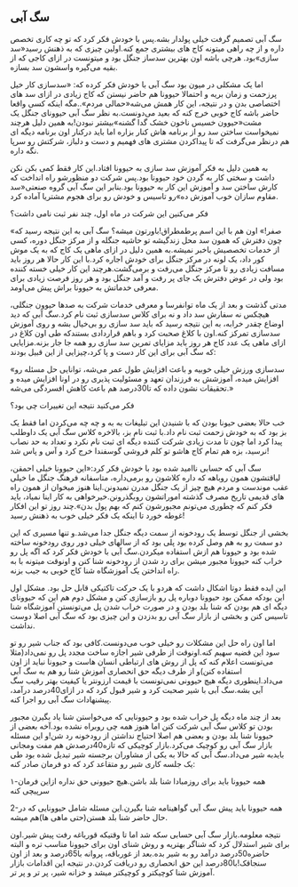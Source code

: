 ## سگ آبی

سگ آبی تصمیم گرفت خیلی پولدار بشه.پس با خودش فکر کرد که تو چه کاری تخصص داره و از چه راهی میتونه کاج های بیشتری جمع کنه.اولین چیزی که به ذهنش رسید«سد سازی»بود. هرچی باشه اون بهترین سدساز جنگل بود و میتونست در ازای کاجی که از بقیه می‌گیره واسشون سد بسازه.

اما یک مشکلی در میون بود سگ آبی با خودش فکر کرده که: «سدسازی کار خیل پرزحمت و زمان بریه و احتمالا حیوونا هم حاضر نیستن که کاج زیادی در ازای سد های اختصاصی بدن و در نتیجه، این کار همش می‌شه«حمالی مردم»..مگه اینکه کسی واقعا حاضر باشه کاج خوبی خرج کنه که بعید می‌دونست.به نظر سگ آبی حیوونای جنگل یک مشت«حیوون خسیس ناخون خشک گدا گشنه»بیشتر نبودن!به همین دلیل هرچند نمیخواست ساختن سد رو از برنامه هاش کنار بزاره اما باید درکنار اون برنامه دیگه ای هم درنظر می‌گرفت که تا پیداکردن مشتری های فهمیم و دست و دلباز، شرکتش رو سرپا نگه داره.

به همین دلیل به فکر آموزش سد سازی به حیوونا افتاد.این کار فقط کمی بکن نکن داشت و سختی کار به گردن خود حیوونا بود.پس شرکت دو منظورشو راه انداخت که کارش ساختن سد و آموزش این کار به حیوونا بود.بنابر این سگ آبی گروه صنعتی«سد مقاوم سازان خوب آموزش ده»رو تاسیس و خودش رو  برای هجوم مشتریا آماده کرد.

فکر می‌کنین این شرکت در ماه اول، چند نفر ثبت نامی داشت؟

«صفر!» اون هم با این اسم پرطمطراق!باورتون میشه؟ سگ آبی به این نتیجه رسید که چون دفترش که همون سد محل زندگیشه تو حاشیه جنگله و از مرکز جنگل دوره، کسی از خدمات تخصصیش باخبر نمیشه.به همین دلیل در ازای ماهی یک کاج که به یک موش کور داد، یک لونه در مرکز جنگل برای خودش اجاره کرد.با این کار حالا هر روز باید مسافت زیادی رو تا مرکز جنگل می‌رفت و برمی‌گشت.هرچند این کار خیلی خسته کننده بود ولی در عوض دفترش یک جای پر رفت و آمد جنگل بود و هر روز فرصت زیادی برای معرفی خدماتش به حیوونا براش پیش می‌اومد.

مدتی گذشت و بعد از یک ماه توانفرسا و معرفی خدمات شرکت به صدها حیوون جنگلی، هیچکس نه سفارش سد داد و نه برای کلاس سدسازی ثبت نام کرد.سگ آبی که دید اوضاع چقدر خرابه، به این نتیجه رسید که باید سد سازی رو بی‌خیال بشه و روی آموزش سدسازی تمرکز کنه.اون با کلاغ صحبت کرد و باهم قراردادی بستندکه طی اون کلاغ در ازای ماهی یک عدد کاج هر روز باید مزایای تمرین سد سازی رو همه جا جار بزنه.مزایایی که سگ آبی برای این کار دست و پا کرد،چیزایی از این قبیل بودند:

«سدسازی ورزش خیلی خوبیه و باعث افزایش طول عمر می‌شه، توانایی حل مسئله رو افزایش میده، آموزشش به فرزندان تعهد و مسئولیت پذیری رو در اونا افزایش میده و تحقیقات نشون داده که تا30درصد هم باعث کاهش افسردگی می‌شه.»

فکر می‌کنید نتیجه این تغییرات چی بود؟

خب حالا بعضی حیونا بودن که با شنیدن این تبلیغات به به و چه چه می‌کردن اما فقط یک بز بود که به خودش زحمت ثبت نام داد.با ثبت نام بز، بالاخره کلاس سگ آبی یک داوطلب پیدا کرد اما چون تا مدت زیادی شرکت کننده دیگه ای ثبت نام نکرد و تعداد به حد نصاب نرسید، بزه هم تمام کاج هاشو تو کلم فروشی گوسفندا خرج کرد و آس و پاس شد!

سگ آبی که حسابی ناامید شده بود با خودش فکر کرد:«این حیوونا خیلی احمقن، لیاقتشون همون روباهه که داره کلاشون رو برمی‌داره، متاسفانه فرهنگ جنگل ما خیلی عقب موندست و مردم هیچ چیز از یک جنگل مدرن نمیدونن.اینا هنوز میخوان از همون راه های قدیمی تاریخ مصرف گذشته اموراتشون روبگذرونن.خیرخواهی به کار اینا نمیاد، باید فکر کنم که چطوری می‌تونم مجبورشون کنم که بهم پول بدن».چند روز تو این افکار غوطه خورد تا اینکه یک فکر خیلی خوب به ذهنش رسید!

بخشی از جنگل توسط یک رودخونه از سمت دیگه جنگل جدا می‌شد.و تنها مسیری که این دو سمت رو به هم وصل کرده بود پلی بود که از سالهای خیلی دور روی رودخونه ساخته شده بود و حیوونا هم ازش استفاده میکردن.سگ آبی با خودش فکر کرد که اگه پل رو خراب کنه حیوونا مجبور میشن برای رد شدن از رودخونه شنا کنن و اونوقت میتونه با به راه انداختن یک آموزشگاه شنا کاج خوبی به جیب بزنه.

این ایده فقط دوتا اشکال داشت که هردو با یک حرکت تاکتیکی قابل حل بود. مشکل اول این بودکه ممکن بود حیوونا دوباره پل رو بازسازی کنن و مشکل دوم هم این که حیوونای دیگه ای هم بودن که شنا بلد بودن و در صورت خراب شدن پل می‌تونستن آموزشگاه شنا تاسیس کنن و بخشی از بازار سگ آبی رو بدزدن و این چیزی بود که سگ آبی اصلا دوست نداشت.

اما اون راه حل این مشکلات رو خیلی خوب می‌دونست.کافی بود که جناب شیر رو تو سود این قضیه سهیم کنه.اونوقت از طرفی شیر اجازه ساخت مجدد پل رو نمی‌داد\(مثلا می‌تونست اعلام کنه که پل از روش های ارتباطی انسان هاست و حیوونا نباید از اون استفاده کنن\)و از طرف دیگه حق انحصاری آموزش شنا رو هم به سگ آبی می‌داد.اینطوری دیگه هیچ حیوونی نمی‌تونست با قیمت ارزونتر یا کیفیت بهتر رقیب سگ آبی بشه.سگ آبی با شیر صحبت کرد و شیر قبول کرد که در ازای40درصد درآمد، پیشنهادات سگ آبی رو اجرا کنه.

بعد از چند ماه دیگه پل خراب شده بود و حیوونایی که می‌خواستن شنا یاد بگیرن مجبور بودن تو کلاس سگ آبی شرکت کنن اما هنوز همه چی روبراه نشده بود.آخه بعضی از حیوونا شنا بلد بودن و بعضی هم اصلا احتیاج نداشتن از رودخونه رد شن!و این مسئله بازار سگ آبی رو کوچیک می‌کرد.بازار کوچیکی که تازه40درصدش هم مفت ومجانی بایدبه شیر می‌داد.سگ آبی که حالا به یکی از مشاوران برجسته شیر تبدیل شده بود طی یک جلسه کاری شیر رو متقاعد کرد که دو فرمان صادر کنه:

۱-همه حیوونا باید برای روزمبادا شنا بلد باشن.هیچ حیوونی حق نداره ازاین فرمان سرپیچی کنه

2-همه حیوونا باید پیش سگ آبی گواهینامه شنا بگیرن.این مسئله شامل حیوونایی که در حال حاضر شنا بلد هستن\(حتی ماهی ها\)هم میشه.

نتیجه معلومه.بازار سگ آبی حسابی سکه شد اما تا وقتیکه قورباغه رفت پیش شیر.اون برای شیر استدلال کرد که شناگر بهتریه و روش شنای اون برای حیوونا مناسب تره و البته حاضره50درصد درآمد رو به شیر بده.بعد از غورباقه، پروانه با65درصد و بعد از اون سنجاقک!با80درصد این حق انحصاری رو دریافت کردن.در نتیجه این اقدامات بازار آموزش شنا کوچیکتر و کوچیکتر میشد و خزانه شیر، پر تر و پر تر.

